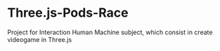 # Three.js-Pods-Race
Project for Interaction Human Machine subject, which consist in create videogame in Three.js
